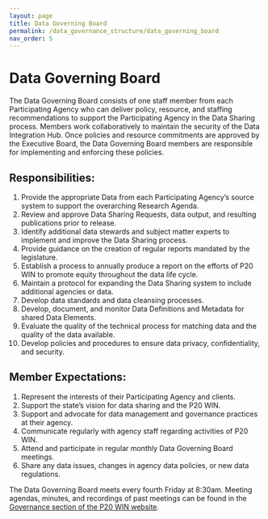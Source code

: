 ```yaml
---
layout: page
title: Data Governing Board
permalink: /data_governance_structure/data_governing_board
nav_order: 5
---
```


# Data Governing Board

The Data Governing Board consists of one staff member from each Participating Agency who can deliver policy, resource, and staffing recommendations to support the Participating Agency in the Data Sharing process. Members work collaboratively to maintain the security of the Data Integration Hub. Once policies and resource commitments are approved by the Executive Board, the Data Governing Board members are responsible for implementing and enforcing these policies.  

## Responsibilities:

1. Provide the appropriate Data from each Participating Agency’s source system to support the overarching Research Agenda.  
2. Review and approve Data Sharing Requests, data output, and resulting publications prior to release.  
3. Identify additional data stewards and subject matter experts to implement and improve the Data Sharing process.  
4. Provide guidance on the creation of regular reports mandated by the legislature.  
5. Establish a process to annually produce a report on the efforts of P20 WIN to promote equity throughout the data life cycle.  
6. Maintain a protocol for expanding the Data Sharing system to include additional agencies or data.  
7. Develop data standards and data cleansing processes.  
8. Develop, document, and monitor Data Definitions and Metadata for shared Data Elements.  
9. Evaluate the quality of the technical process for matching data and the quality of the data available.  
10. Develop policies and procedures to ensure data privacy, confidentiality, and security.  

## Member Expectations:

1. Represent the interests of their Participating Agency and clients.  
2. Support the state’s vision for data sharing and the P20 WIN.  
3. Support and advocate for data management and governance practices at their agency.  
4. Communicate regularly with agency staff regarding activities of P20 WIN.  
5. Attend and participate in regular monthly Data Governing Board meetings.  
6. Share any data issues, changes in agency data policies, or new data regulations.  

The Data Governing Board meets every fourth Friday at 8:30am. Meeting agendas, minutes, and recordings of past meetings can be found in the [Governance section of the P20 WIN website](https://portal.ct.gov/OPM/P20Win/Governance).  
